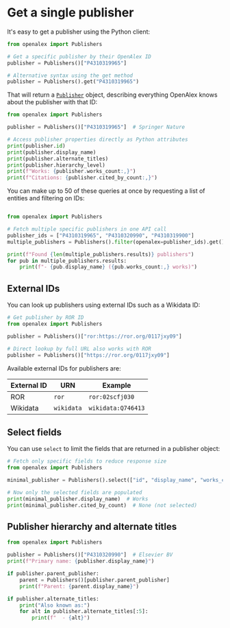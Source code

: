 # Get a single publisher

It's easy to get a publisher using the Python client:

```python
from openalex import Publishers

# Get a specific publisher by their OpenAlex ID
publisher = Publishers()["P4310319965"]

# Alternative syntax using the get method
publisher = Publishers().get("P4310319965")
```

That will return a [`Publisher`](publisher-object.md) object, describing everything OpenAlex knows about the publisher with that ID:

```python
from openalex import Publishers

publisher = Publishers()["P4310319965"]  # Springer Nature

# Access publisher properties directly as Python attributes
print(publisher.id)
print(publisher.display_name)
print(publisher.alternate_titles)
print(publisher.hierarchy_level)
print(f"Works: {publisher.works_count:,}")
print(f"Citations: {publisher.cited_by_count:,}")
```

You can make up to 50 of these queries at once by requesting a list of entities and filtering on IDs:

```python

from openalex import Publishers

# Fetch multiple specific publishers in one API call
publisher_ids = ["P4310319965", "P4310320990", "P4310319900"]
multiple_publishers = Publishers().filter(openalex=publisher_ids).get()

print(f"Found {len(multiple_publishers.results)} publishers")
for pub in multiple_publishers.results:
    print(f"- {pub.display_name} ({pub.works_count:,} works)")
```

## External IDs

You can look up publishers using external IDs such as a Wikidata ID:

```python
# Get publisher by ROR ID
from openalex import Publishers

publisher = Publishers()["ror:https://ror.org/0117jxy09"]

# Direct lookup by full URL also works with ROR
publisher = Publishers()["https://ror.org/0117jxy09"]
```

Available external IDs for publishers are:

| External ID | URN | Example |
|------------|-----|---------|
| ROR | `ror` | `ror:02scfj030` |
| Wikidata | `wikidata` | `wikidata:Q746413` |

## Select fields

You can use `select` to limit the fields that are returned in a publisher object:

```python
# Fetch only specific fields to reduce response size
from openalex import Publishers

minimal_publisher = Publishers().select(["id", "display_name", "works_count"]).get(id="P4310319965")

# Now only the selected fields are populated
print(minimal_publisher.display_name)  # Works
print(minimal_publisher.cited_by_count)  # None (not selected)
```

## Publisher hierarchy and alternate titles

```python
from openalex import Publishers

publisher = Publishers()["P4310320990"]  # Elsevier BV
print(f"Primary name: {publisher.display_name}")

if publisher.parent_publisher:
    parent = Publishers()[publisher.parent_publisher]
    print(f"Parent: {parent.display_name}")

if publisher.alternate_titles:
    print("Also known as:")
    for alt in publisher.alternate_titles[:5]:
        print(f"  - {alt}")
```
